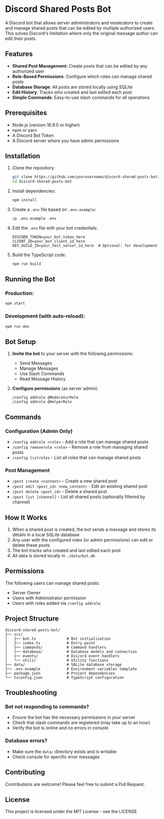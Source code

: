 # Discord Shared Posts Bot

A Discord bot that allows server administrators and moderators to create and manage shared posts that can be edited by multiple authorized users. This solves Discord's limitation where only the original message author can edit their posts.

## Features

- **Shared Post Management**: Create posts that can be edited by any authorized user
- **Role-Based Permissions**: Configure which roles can manage shared posts
- **Database Storage**: All posts are stored locally using SQLite
- **Edit History**: Tracks who created and last edited each post
- **Simple Commands**: Easy-to-use slash commands for all operations

## Prerequisites

- Node.js (version 16.9.0 or higher)
- npm or yarn
- A Discord Bot Token
- A Discord server where you have admin permissions

## Installation

1. Clone the repository:
   ```bash
   git clone https://github.com/yourusername/discord-shared-posts-bot.git
   cd discord-shared-posts-bot
   ```

2. Install dependencies:
   ```bash
   npm install
   ```

3. Create a `.env` file based on `.env.example`:
   ```bash
   cp .env.example .env
   ```

4. Edit the `.env` file with your bot credentials:
   ```
   DISCORD_TOKEN=your_bot_token_here
   CLIENT_ID=your_bot_client_id_here
   DEV_GUILD_ID=your_test_server_id_here  # Optional: for development
   ```

5. Build the TypeScript code:
   ```bash
   npm run build
   ```

## Running the Bot

### Production:
```bash
npm start
```

### Development (with auto-reload):
```bash
npm run dev
```

## Bot Setup

1. **Invite the bot** to your server with the following permissions:
   - Send Messages
   - Manage Messages
   - Use Slash Commands
   - Read Message History

2. **Configure permissions** (as server admin):
   ```
   /config addrole @ModeratorRole
   /config addrole @HelperRole
   ```

## Commands

### Configuration (Admin Only)
- `/config addrole <role>` - Add a role that can manage shared posts
- `/config removerole <role>` - Remove a role from managing shared posts
- `/config listroles` - List all roles that can manage shared posts

### Post Management
- `/post create <content>` - Create a new shared post
- `/post edit <post_id> <new_content>` - Edit an existing shared post
- `/post delete <post_id>` - Delete a shared post
- `/post list [channel]` - List all shared posts (optionally filtered by channel)

## How It Works

1. When a shared post is created, the bot sends a message and stores its details in a local SQLite database
2. Any user with the configured roles (or admin permissions) can edit or delete these posts
3. The bot tracks who created and last edited each post
4. All data is stored locally in `./data/bot.db`

## Permissions

The following users can manage shared posts:
- Server Owner
- Users with Administrator permission
- Users with roles added via `/config addrole`

## Project Structure

```
discord-shared-posts-bot/
├── src/
│   ├── bot.ts              # Bot initialization
│   ├── index.ts            # Entry point
│   ├── commands/           # Command handlers
│   ├── database/           # Database models and connection
│   ├── events/             # Discord event handlers
│   └── utils/              # Utility functions
├── data/                   # SQLite database storage
├── .env.example            # Environment variables template
├── package.json            # Project dependencies
└── tsconfig.json           # TypeScript configuration
```

## Troubleshooting

### Bot not responding to commands?
- Ensure the bot has the necessary permissions in your server
- Check that slash commands are registered (may take up to an hour)
- Verify the bot is online and no errors in console

### Database errors?
- Make sure the `data/` directory exists and is writable
- Check console for specific error messages

## Contributing

Contributions are welcome! Please feel free to submit a Pull Request.

## License

This project is licensed under the MIT License - see the LICENSE